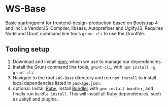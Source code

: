 # WS-Base
Basic startingpoint for frontend-design-production based on Bootstrap 4 and incl. a VendorJS-Compiler, libsass, Autoprefixer and UglifyJS. Requires Node and Grunt command line tools `grunt-cli` to use the Gruntfile.

## Tooling setup
1. Download and install [npm](https://www.npmjs.com), which we use to manage our dependencies.
2. Install the Grunt command line tools, `grunt-cli`, with `npm install -g grunt-cli`.
3. Navigate to the root `/WS-Base` directory and run `npm install` to install local dependencies listed in `package.json`.
4. optional: Install [Ruby](https://www.ruby-lang.org/en/documentation/installation/), install [Bundler](http://bundler.io/) with `gem install bundler`, and finally run `bundle install`. This will install all Ruby dependencies, such as Jekyll and plugins. 
